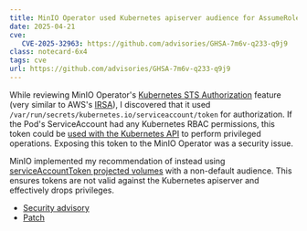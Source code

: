 ```yaml
---
title: MinIO Operator used Kubernetes apiserver audience for AssumeRoleWithWebIdentity STS
date: 2025-04-21
cve:
   CVE-2025-32963: https://github.com/advisories/GHSA-7m6v-q233-q9j9
class: notecard-6x4
tags: cve
url: https://github.com/advisories/GHSA-7m6v-q233-q9j9
---
```


While reviewing MinIO Operator's [Kubernetes STS Authorization](https://min.io/docs/minio/kubernetes/upstream/developers/sts-for-operator.html) feature (very similar to AWS's [IRSA](https://docs.aws.amazon.com/eks/latest/userguide/iam-roles-for-service-accounts.html)), I discovered that it used `/var/run/secrets/kubernetes.io/serviceaccount/token` for authorization. If the Pod's ServiceAccount had any Kubernetes RBAC permissions, this token could be [used with the Kubernetes API](https://kubernetes.io/docs/tasks/run-application/access-api-from-pod/#directly-accessing-the-rest-api) to perform privileged operations. Exposing this token to the MinIO Operator was a security issue.

MinIO implemented my recommendation of instead using [serviceAccountToken projected volumes](https://kubernetes.io/docs/concepts/storage/projected-volumes/#serviceaccounttoken) with a non-default audience. This ensures tokens are not valid against the Kubernetes apiserver and effectively drops privileges.

* [Security advisory](https://github.com/advisories/GHSA-7m6v-q233-q9j9)
* [Patch](https://github.com/minio/operator/pull/2418)
